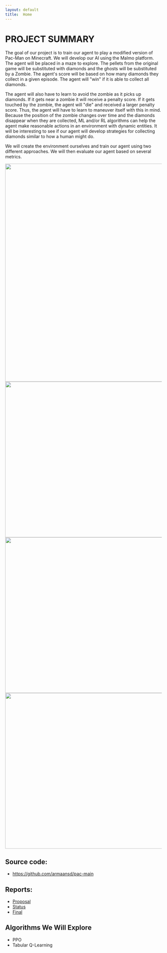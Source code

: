 ```yaml
---
layout: default
title:  Home
---
```


# PROJECT SUMMARY
The goal of our project is to train our agent to play a modified version of Pac-Man on Minecraft. We will develop our AI using the Malmo platform. The agent will be placed in a maze to explore. The pellets from the original game will be substituted with diamonds and the ghosts will be substituted by a Zombie. The agent's score will be based on how many diamonds they collect in a given episode. The agent will "win" if it is able to collect all diamonds.

The agent will also have to learn to avoid the zombie as it picks up diamonds. If it gets near a zombie it will receive a penalty score. If it gets touched by the zombie, the agent will "die" and received a larger penalty score. Thus, the agent will have to learn to maneuver itself with this in mind. Because the position of the zombie changes over time and the diamonds disappear when they are collected, ML and/or RL algorithms can help the agent make reasonable actions in an environment with dynamic entities. It will be interesting to see if our agent will develop strategies for collecting diamonds similar to how a human might do.

We will create the environment ourselves and train our agent using two different approaches. We will then evaluate our agent based on several metrics.


<img src="https://user-images.githubusercontent.com/75513952/144721188-2a29f8d2-261c-4e87-98e4-140f43b1356b.png" width="1000" height="700">
<img src="https://user-images.githubusercontent.com/75513952/144721196-a181fdb6-e224-46f8-89c8-f8b841001e1e.png" width="700" height="500">
<img src="https://user-images.githubusercontent.com/75513952/144721214-fc78789b-1386-41cd-9333-d64194b9af1b.png" width="700" height="500">
<img src="https://user-images.githubusercontent.com/75513952/144721228-0c75c8dd-959e-4998-82a2-fb055386e1da.png" width="700" height="500">


## Source code: 
- <https://github.com/armaansd/pac-main>

## Reports:
- [Proposal](proposal.html)
- [Status](status.html)
- [Final](final.html)

## Algorithms We Will Explore
- PPO
- Tabular Q-Learning


[quickref]: https://github.com/mundimark/quickrefs/blob/master/HTML.md
